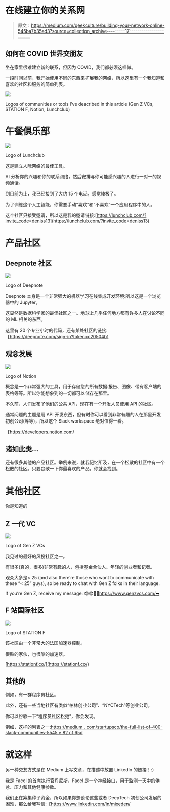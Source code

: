 # 在线建立你的关系网

> 原文：<https://medium.com/geekculture/building-your-network-online-545ba7b35ad3?source=collection_archive---------17----------------------->

## 如何在 COVID 世界交朋友

坐在家里很难建立新的联系，但因为 COVID，我们都必须这样做。

一段时间以前，我开始使用不同的东西来扩展我的网络，所以这里有一个我知道和喜欢的社区和服务的简单列表。

![](img/682931e86456e3fa5526bc62df4bada2.png)

Logos of communities or tools I’ve described in this article (Gen Z VCs, STATION F, Notion, Lunchclub)

# 午餐俱乐部

![](img/a79480bf8e2c9b19a43aec24af9faf94.png)

Logo of Lunchclub

这是建立人际网络的最佳工具。

AI 分析你的兴趣和你的联系网络，然后安排与你可能感兴趣的人进行一对一的视频通话。

到目前为止，我已经接到了大约 15 个电话，感觉棒极了。

为了训练这个人工智能，你需要手动“喜欢”和“不喜欢”一个应用程序中的人。

这个社区只接受邀请，所以这是我的邀请链接:[https://lunchclub.com/?invite_code=deniss13](https://lunchclub.com/?invite_code=deniss13)

# 产品社区

## Deepnote 社区

![](img/7967b82f96d4e02b81af3005ba2dc493.png)

Logo of Deepnote

Deepnote 本身是一个非常强大的机器学习在线集成开发环境:所以这是一个浏览器中的 Jupyter。

这显然是数据科学家的最佳社区之一。地球上几乎任何地方都有许多人在讨论不同的 ML 相关的东西。

这里有 20 个专业小时的代码，还有某处社区的链接:【https://deepnote.com/sign-in?token=c20504b1

## 观念发展

![](img/e8f1ce6be7b7c2516c8a1642b09510ab.png)

Logo of Notion

概念是一个非常强大的工具，用于存储您的所有数据:报告、图像、带有客户端的表格等等。所以你能想象到的一切都可以储存在那里。

不久前，人们发布了他们的公共 API，现在有一个开发人员使用 API 的社区。

通常问题的主题是用 API 开发东西，但有时你可以看到非常有趣的人在那里开发初创公司(等等)，所以这个 Slack workspace 绝对值得一看。

【https://developers.notion.com/ 

## 诸如此类…

还有很多其他的产品社区。举例来说，就我记忆所及，在一个松散的社区中有一个松散的社区。只要谷歌一下你最喜欢的产品，你就会找到。

# 其他社区

你是知道的

## Z 一代 VC

![](img/6684f35eaf3dadb7ede1a9977506e33d.png)

Logo of Gen Z VCs

我见过的最好的风投社区之一。

有很多(真的，很多)非常有趣的人，包括基金合伙人、年轻的创业者和记者。

观众大多是< 25 (and also there’re those who want to communicate with these “< 25” guys), so be ready to chat with Gen Z folks in their language.

If you’re Gen Z, receive my message:
😎😎🍾💸https://www.genzvcs.com/➡

## F 站国际社区

![](img/9194b9b63f3b0111bf4fe1624008d144.png)

Logo of STATION F

该社区由一个非常大的法国加速器控制。

很酷的家伙，也很酷的加速器。

[https://stationf.co/](https://stationf.co/)

## 其他的

例如，有一群程序员社区。

此外，还有一些当地社区有类似“柏林创业公司”、“NYCTech”等创业公司。

你可以谷歌一下“程序员社区松弛”，你会发现。

例如，这样的列表之一:[https://medium . com/startupsco/the-full-list-of-400-slack-communities-5545 e 82 cf 65d](/startupsco/the-full-list-of-400-slack-communities-5545e82cf65d)

# 就这样

另一种交友方式是在 Medium 上写文章，在描述中放置 LinkedIn 的链接！:)

我是 Facel 的首席执行官丹尼斯，Facel 是一个神经接口，用于监测一天中的倦怠、压力和其他健康参数。

我们正在筹集种子资金，所以如果你想谈论这些或者 DeepTech 初创公司发展的困难，那么给我写信:【https://www.linkedin.com/in/mixeden/